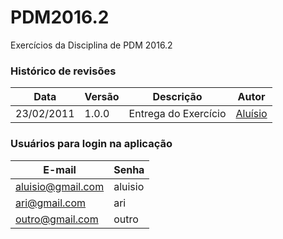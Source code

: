 # PDM2016.2
Exercícios da Disciplina de PDM 2016.2
### Histórico de revisões
Data          |   Versão    |         Descrição                 |  Autor
------------- | ----------- | --------------------------------- | ---------------------
23/02/2011    |  1.0.0      |  Entrega do Exercício             | [Aluísio](https://github.com/AluisioPereira)


### Usuários para login na aplicação
E-mail               |Senha   
------------------ | ---------------- 
aluisio@gmail.com  |aluisio             
ari@gmail.com      |ari
outro@gmail.com    |outro




